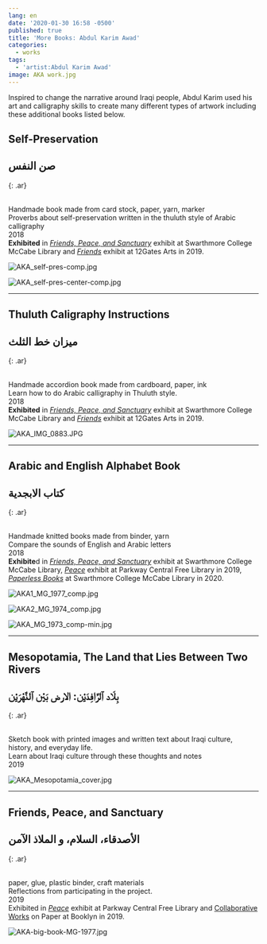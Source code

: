 ```yaml
---
lang: en
date: '2020-01-30 16:58 -0500'
published: true
title: 'More Books: Abdul Karim Awad'
categories:
  - works
tags:
  - 'artist:Abdul Karim Awad'
image: AKA work.jpg
---
```

Inspired to change the narrative around Iraqi people, Abdul Karim used his art and calligraphy skills to create many different types of artwork including these additional books listed below.

## **Self-Preservation**
## **صن النفس**
{: .ar}

<br/>Handmade book made from card stock, paper, yarn, marker 
<br/>Proverbs about self-preservation written in the thuluth style of Arabic calligraphy
<br/>2018
<br/>**Exhibited** in [_Friends, Peace, and Sanctuary_](http://fps.swarthmore.edu/exhibitions/exhibit:swarthmore/swarthmore/) exhibit at Swarthmore College McCabe Library and [_Friends_](http://fps.swarthmore.edu/exhibitions/exhibit:twelve%20gates/friends/) exhibit at 12Gates Arts in 2019.

![AKA_self-pres-comp.jpg]({{site.baseurl}}/assets/images/AKA_self-pres-comp.jpg)

![AKA_self-pres-center-comp.jpg]({{site.baseurl}}/assets/images/AKA_self-pres-center-comp.jpg)


<hr/>


## **Thuluth Caligraphy Instructions**
## **ميزان خط الثلث**
{: .ar}

<br/>Handmade accordion book made from cardboard, paper, ink 
<br/>Learn how to do Arabic calligraphy in Thuluth style.
<br/>2018
<br/>**Exhibited** in [_Friends, Peace, and Sanctuary_](http://fps.swarthmore.edu/exhibitions/exhibit:swarthmore/swarthmore/) exhibit at Swarthmore College McCabe Library and [_Friends_](http://fps.swarthmore.edu/exhibitions/exhibit:twelve%20gates/friends/) exhibit at 12Gates Arts in 2019.


![AKA_IMG_0883.JPG]({{site.baseurl}}/assets/images/AKA_IMG_0883.JPG)


<hr/>


## **Arabic and English Alphabet Book**
## **كتاب الابجدية**
{: .ar}

<br/>Handmade knitted books made from binder, yarn 
<br/>Compare the sounds of English and Arabic letters
<br/>2018
<br/>**Exhibite**d in [_Friends, Peace, and Sanctuary_](http://fps.swarthmore.edu/exhibitions/exhibit:swarthmore/swarthmore/) exhibit at Swarthmore College McCabe Library, [_Peace_](http://fps.swarthmore.edu/exhibitions/exhibit:free%20library/peace/) exhibit at Parkway Central Free Library in 2019, [_Paperless Books_](https://www.burbio.com/states/Pennsylvania/Swarthmore/swarthmore-college-featured-events/Exhibition:-Paperless-Artists%E2%80%99-Books-in-the-Collection-180450161%E2%80%9C%3E%20%20%20%20%3Cmeta%20charset=) at Swarthmore College McCabe Library in 2020.



![AKA1_MG_1977_comp.jpg]({{site.baseurl}}/assets/images/AKA1_MG_1977_comp.jpg)

![AKA2_MG_1974_comp.jpg]({{site.baseurl}}/assets/images/AKA2_MG_1974_comp.jpg)

![AKA_MG_1973_comp-min.jpg]({{site.baseurl}}/assets/images/AKA_MG_1973_comp-min.jpg)


<hr/>


## **Mesopotamia, The Land that Lies Between Two Rivers**
## **بِلَاد ٱلرَّافِدَيْن: الارض بَيْن ٱلنَّهْرَيْن**
{: .ar}

<br/>Sketch book with printed images and written text about Iraqi culture, history, and everyday life.
<br/>Learn about Iraqi culture through these thoughts and notes
<br/>2019

![AKA_Mesopotamia_cover.jpg]({{site.baseurl}}/assets/images/AKA_Mesopotamia_cover.jpg)

<hr/>


## **Friends, Peace, and Sanctuary**
## **الأصدقاء، السلام، و الملاذ الآمن**
{: .ar}

<br/>paper, glue, plastic binder, craft materials
<br/>Reflections from participating in the project.
<br/>2019
<br/>Exhibited in [_Peace_](http://fps.swarthmore.edu/exhibitions/exhibit:free%20library/peace/) exhibit at Parkway Central Free Library and [Collaborative Works](http://fps.swarthmore.edu/exhibitions/exhibit:booklyn/september-27-october-26-2019/) on Paper at Booklyn in 2019.

![AKA-big-book-MG-1977.jpg]({{site.baseurl}}/assets/images/AKA-big-book-MG-1977.jpg)